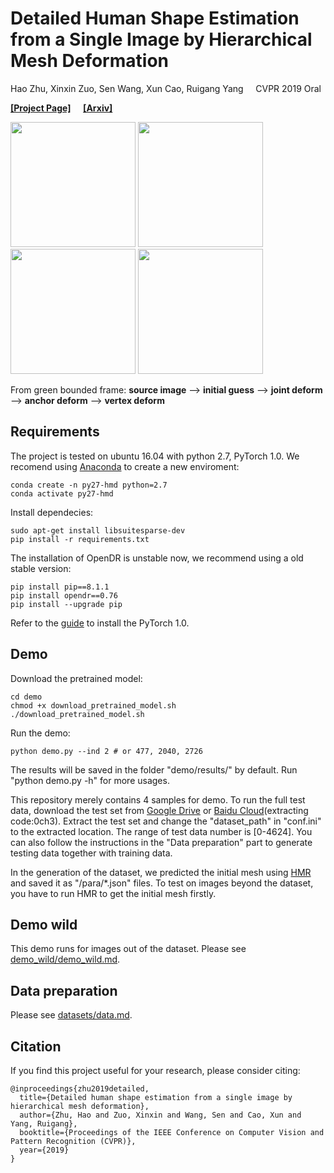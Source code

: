 # Detailed Human Shape Estimation from a Single Image by Hierarchical Mesh Deformation

Hao Zhu, Xinxin Zuo, Sen Wang, Xun Cao, Ruigang Yang &nbsp; &nbsp; CVPR 2019 Oral

**[[Project Page]](http://cite.nju.edu.cn/Researches/3DCaptureandReconstruction/20190621/i5141.html)** &nbsp; &nbsp; **[[Arxiv]](https://arxiv.org/abs/1904.10506)**

<img src="https://github.com/zhuhao-nju/hmd/blob/master/demo/results/2726.gif" width="200"> <img src="https://github.com/zhuhao-nju/hmd/blob/master/demo/results/0002.gif" width="200"> <img src="https://github.com/zhuhao-nju/hmd/blob/master/demo/results/0477.gif" width="200"> <img src="https://github.com/zhuhao-nju/hmd/blob/master/demo/results/2040.gif" width="200">

From green bounded frame:
**source image** --> **initial guess** --> **joint deform** -->  **anchor deform** --> **vertex deform**

## Requirements
The project is tested on ubuntu 16.04 with python 2.7, PyTorch 1.0.  We recomend using [Anaconda](https://www.anaconda.com/download/#linux) to create a new enviroment:
```
conda create -n py27-hmd python=2.7
conda activate py27-hmd
```

Install dependecies:
```
sudo apt-get install libsuitesparse-dev
pip install -r requirements.txt
```

The installation of OpenDR is unstable now, we recommend using a old stable version:
```
pip install pip==8.1.1
pip install opendr==0.76
pip install --upgrade pip
```

Refer to the [guide](https://pytorch.org/get-started/locally/) to install the PyTorch 1.0.

## Demo
Download the pretrained model:
```
cd demo
chmod +x download_pretrained_model.sh
./download_pretrained_model.sh
```
Run the demo:
```
python demo.py --ind 2 # or 477, 2040, 2726
```
The results will be saved in the folder "demo/results/" by default.  Run "python demo.py -h" for more usages.

This repository merely contains 4 samples for demo. To run the full test data, download the test set from [Google Drive](https://drive.google.com/open?id=1ifcvLFJb1t9uS9bz0CxqhaYUfXvQNHC4) or [Baidu Cloud](https://pan.baidu.com/s/1OVfM4ETgkFiUgmGpp0Cb4A)(extracting code:0ch3).  Extract the test set and change the "dataset_path" in "conf.ini" to the extracted location.  The range of test data number is [0-4624].  You can also follow the instructions in the "Data preparation" part to generate testing data together with training data.

In the generation of the dataset, we predicted the initial mesh using [HMR](https://github.com/akanazawa/hmr) and saved it as "/para/\*.json" files.  To test on images beyond the dataset, you have to run HMR to get the initial mesh firstly.

## Demo wild
This demo runs for images out of the dataset.  Please see [demo_wild/demo_wild.md](https://github.com/zhuhao-nju/hmd/blob/master/demo_wild/demo_wild.md).

## Data preparation
Please see [datasets/data.md](https://github.com/zhuhao-nju/hmd/blob/master/datasets/data.md).

## Citation
If you find this project useful for your research, please consider citing:
```
@inproceedings{zhu2019detailed,
  title={Detailed human shape estimation from a single image by hierarchical mesh deformation},
  author={Zhu, Hao and Zuo, Xinxin and Wang, Sen and Cao, Xun and Yang, Ruigang},
  booktitle={Proceedings of the IEEE Conference on Computer Vision and Pattern Recognition (CVPR)},
  year={2019}
}
```

